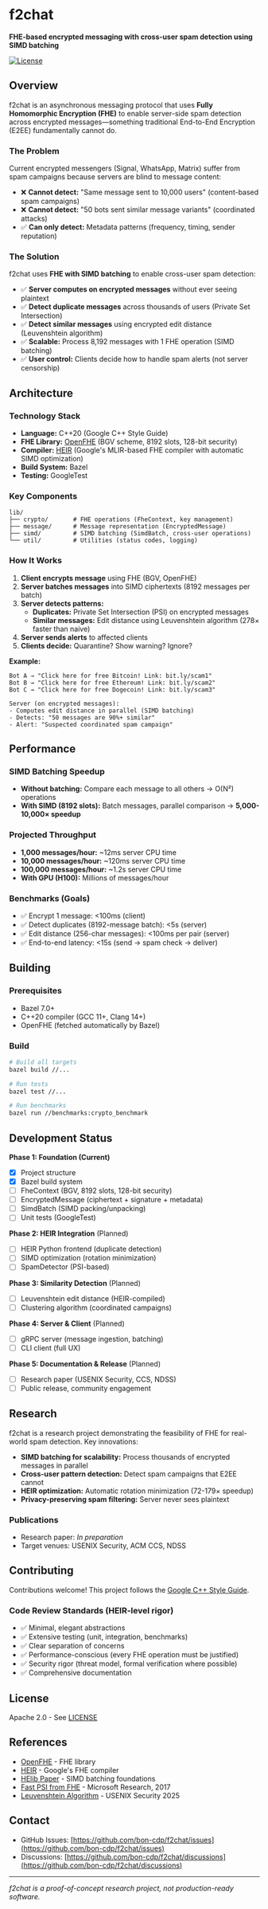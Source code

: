 # f2chat

**FHE-based encrypted messaging with cross-user spam detection using SIMD batching**

[![License](https://img.shields.io/badge/License-Apache%202.0-blue.svg)](https://opensource.org/licenses/Apache-2.0)

## Overview

f2chat is an asynchronous messaging protocol that uses **Fully Homomorphic Encryption (FHE)** to enable server-side spam detection across encrypted messages—something traditional End-to-End Encryption (E2EE) fundamentally cannot do.

### The Problem

Current encrypted messengers (Signal, WhatsApp, Matrix) suffer from spam campaigns because servers are blind to message content:
- ❌ **Cannot detect:** "Same message sent to 10,000 users" (content-based spam campaigns)
- ❌ **Cannot detect:** "50 bots sent similar message variants" (coordinated attacks)
- ✅ **Can only detect:** Metadata patterns (frequency, timing, sender reputation)

### The Solution

f2chat uses **FHE with SIMD batching** to enable cross-user spam detection:
- ✅ **Server computes on encrypted messages** without ever seeing plaintext
- ✅ **Detect duplicate messages** across thousands of users (Private Set Intersection)
- ✅ **Detect similar messages** using encrypted edit distance (Leuvenshtein algorithm)
- ✅ **Scalable:** Process 8,192 messages with 1 FHE operation (SIMD batching)
- ✅ **User control:** Clients decide how to handle spam alerts (not server censorship)

## Architecture

### Technology Stack

- **Language:** C++20 (Google C++ Style Guide)
- **FHE Library:** [OpenFHE](https://github.com/openfheorg/openfhe-development) (BGV scheme, 8192 slots, 128-bit security)
- **Compiler:** [HEIR](https://heir.dev/) (Google's MLIR-based FHE compiler with automatic SIMD optimization)
- **Build System:** Bazel
- **Testing:** GoogleTest

### Key Components

```
lib/
├── crypto/       # FHE operations (FheContext, key management)
├── message/      # Message representation (EncryptedMessage)
├── simd/         # SIMD batching (SimdBatch, cross-user operations)
└── util/         # Utilities (status codes, logging)
```

### How It Works

1. **Client encrypts message** using FHE (BGV, OpenFHE)
2. **Server batches messages** into SIMD ciphertexts (8192 messages per batch)
3. **Server detects patterns:**
   - **Duplicates:** Private Set Intersection (PSI) on encrypted messages
   - **Similar messages:** Edit distance using Leuvenshtein algorithm (278× faster than naive)
4. **Server sends alerts** to affected clients
5. **Clients decide:** Quarantine? Show warning? Ignore?

**Example:**
```
Bot A → "Click here for free Bitcoin! Link: bit.ly/scam1"
Bot B → "Click here for free Ethereum! Link: bit.ly/scam2"
Bot C → "Click here for free Dogecoin! Link: bit.ly/scam3"

Server (on encrypted messages):
- Computes edit distance in parallel (SIMD batching)
- Detects: "50 messages are 90%+ similar"
- Alert: "Suspected coordinated spam campaign"
```

## Performance

### SIMD Batching Speedup

- **Without batching:** Compare each message to all others → O(N²) operations
- **With SIMD (8192 slots):** Batch messages, parallel comparison → **5,000-10,000× speedup**

### Projected Throughput

- **1,000 messages/hour:** ~12ms server CPU time
- **10,000 messages/hour:** ~120ms server CPU time
- **100,000 messages/hour:** ~1.2s server CPU time
- **With GPU (H100):** Millions of messages/hour

### Benchmarks (Goals)

- ✅ Encrypt 1 message: <100ms (client)
- ✅ Detect duplicates (8192-message batch): <5s (server)
- ✅ Edit distance (256-char messages): <100ms per pair (server)
- ✅ End-to-end latency: <15s (send → spam check → deliver)

## Building

### Prerequisites

- Bazel 7.0+
- C++20 compiler (GCC 11+, Clang 14+)
- OpenFHE (fetched automatically by Bazel)

### Build

```bash
# Build all targets
bazel build //...

# Run tests
bazel test //...

# Run benchmarks
bazel run //benchmarks:crypto_benchmark
```

## Development Status

**Phase 1: Foundation (Current)**
- [x] Project structure
- [x] Bazel build system
- [ ] FheContext (BGV, 8192 slots, 128-bit security)
- [ ] EncryptedMessage (ciphertext + signature + metadata)
- [ ] SimdBatch (SIMD packing/unpacking)
- [ ] Unit tests (GoogleTest)

**Phase 2: HEIR Integration** (Planned)
- [ ] HEIR Python frontend (duplicate detection)
- [ ] SIMD optimization (rotation minimization)
- [ ] SpamDetector (PSI-based)

**Phase 3: Similarity Detection** (Planned)
- [ ] Leuvenshtein edit distance (HEIR-compiled)
- [ ] Clustering algorithm (coordinated campaigns)

**Phase 4: Server & Client** (Planned)
- [ ] gRPC server (message ingestion, batching)
- [ ] CLI client (full UX)

**Phase 5: Documentation & Release** (Planned)
- [ ] Research paper (USENIX Security, CCS, NDSS)
- [ ] Public release, community engagement

## Research

f2chat is a research project demonstrating the feasibility of FHE for real-world spam detection. Key innovations:

- **SIMD batching for scalability:** Process thousands of encrypted messages in parallel
- **Cross-user pattern detection:** Detect spam campaigns that E2EE cannot
- **HEIR optimization:** Automatic rotation minimization (72-179× speedup)
- **Privacy-preserving spam filtering:** Server never sees plaintext

### Publications

- Research paper: *In preparation*
- Target venues: USENIX Security, ACM CCS, NDSS

## Contributing

Contributions welcome! This project follows the [Google C++ Style Guide](https://google.github.io/styleguide/cppguide.html).

### Code Review Standards (HEIR-level rigor)

- ✅ Minimal, elegant abstractions
- ✅ Extensive testing (unit, integration, benchmarks)
- ✅ Clear separation of concerns
- ✅ Performance-conscious (every FHE operation must be justified)
- ✅ Security rigor (threat model, formal verification where possible)
- ✅ Comprehensive documentation

## License

Apache 2.0 - See [LICENSE](LICENSE)

## References

- [OpenFHE](https://github.com/openfheorg/openfhe-development) - FHE library
- [HEIR](https://heir.dev/) - Google's FHE compiler
- [HElib Paper](https://www.shoup.net/papers/helib.pdf) - SIMD batching foundations
- [Fast PSI from FHE](https://www.microsoft.com/en-us/research/publication/fast-private-set-intersection-homomorphic-encryption/) - Microsoft Research, 2017
- [Leuvenshtein Algorithm](https://eprint.iacr.org/2025/012.pdf) - USENIX Security 2025

## Contact

- GitHub Issues: [https://github.com/bon-cdp/f2chat/issues](https://github.com/bon-cdp/f2chat/issues)
- Discussions: [https://github.com/bon-cdp/f2chat/discussions](https://github.com/bon-cdp/f2chat/discussions)

---

*f2chat is a proof-of-concept research project, not production-ready software.*
